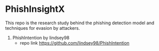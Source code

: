 # PhishInsightX
This repo is the research study behind the phishing detection model and techniques for evasion by attackers.

1. PhishIntention by lindsey98
    * repo link https://github.com/lindsey98/PhishIntention
  
